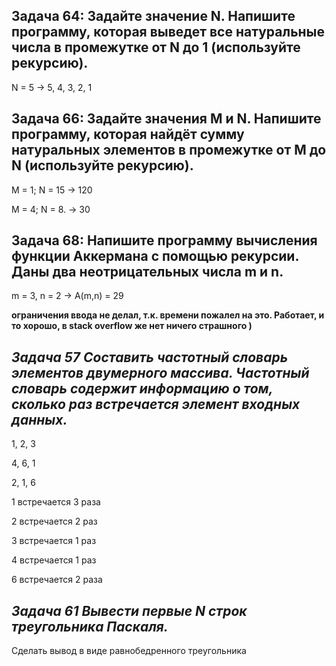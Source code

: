 ## Задача 64: Задайте значение N. Напишите программу, которая выведет все натуральные числа в промежутке от N до 1 (используйте рекурсию).
N = 5 -> 5, 4, 3, 2, 1

## Задача 66: Задайте значения M и N. Напишите программу, которая найдёт сумму натуральных элементов в промежутке от M до N (используйте рекурсию).

M = 1; N = 15 -> 120

M = 4; N = 8. -> 30

## Задача 68: Напишите программу вычисления функции Аккермана с помощью рекурсии. Даны два неотрицательных числа m и n.

m = 3, n = 2 -> A(m,n) = 29

**ограничения ввода не делал, т.к. времени пожалел на это. Работает, и то хорошо, в stack overflow же нет ничего страшного )**

## *Задача 57 Составить частотный словарь элементов двумерного массива. Частотный словарь содержит информацию о том, сколько раз встречается элемент входных данных.*
1, 2, 3

4, 6, 1

2, 1, 6


1 встречается 3 раза

2 встречается 2 раз

3 встречается 1 раз

4 встречается 1 раз

6 встречается 2 раза

## *Задача 61 Вывести первые N строк треугольника Паскаля.*
Сделать вывод в виде равнобедренного треугольника